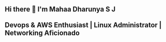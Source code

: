 ## Hi there 👋 I'm Mahaa Dharunya S J <br><br>Devops & AWS Enthusiast | Linux Administrator |  Networking Aficionado<br><br>

<!--

- 🔭 I’m currently working on building a personal cloud infrastructure on AWS using Terraform, Practicing CI/CD pipeline automation with Jenkins and Docker, Learning advanced Kubernetes orchestration through hands-on labs.<br><br>
- 👯 I’m looking to collaborate on Devops automation projects, AWS Cloud-based projects, open source tools related to system monitoring and log management.<br>

 # 💫 About Me:
   I'm  <br><br>Devops & AWS Enthusiast | Linux Administrator |  Networking Aficionado<br><br>I'm currently working on building a personal cloud infrastructure on AWS using Terraform, Practicing CI/CD pipeline automation with Jenkins and Docker, Learning advanced Kubernetes orchestration through hands-on labs.<br><br>I'm looking to collaborate on Devops automation projects, AWS Cloud-based projects, open source tools related to system monitoring and log management.<br>


## 🌐 Socials:
[![LinkedIn](https://img.shields.io/badge/LinkedIn-%230077B5.svg?logo=linkedin&logoColor=white)](https://linkedin.com/in/https://www.linkedin.com/in/mahaadharunya-sj-6a97a3230) [![email](https://img.shields.io/badge/Email-D14836?logo=gmail&logoColor=white)](mailto:mahaadharunya@gmail.com) 

# 💻 Tech Stack:
![AWS](https://img.shields.io/badge/AWS-%23FF9900.svg?style=for-the-badge&logo=amazon-aws&logoColor=white) ![Git](https://img.shields.io/badge/git-%23F05033.svg?style=for-the-badge&logo=git&logoColor=white) ![GitHub](https://img.shields.io/badge/github-%23121011.svg?style=for-the-badge&logo=github&logoColor=white) ![GitHub Actions](https://img.shields.io/badge/github%20actions-%232671E5.svg?style=for-the-badge&logo=githubactions&logoColor=white) ![Docker](https://img.shields.io/badge/docker-%230db7ed.svg?style=for-the-badge&logo=docker&logoColor=white) ![Jenkins](https://img.shields.io/badge/jenkins-%232C5263.svg?style=for-the-badge&logo=jenkins&logoColor=white) ![Ansible](https://img.shields.io/badge/ansible-%231A1918.svg?style=for-the-badge&logo=ansible&logoColor=white) ![Terraform](https://img.shields.io/badge/terraform-%235835CC.svg?style=for-the-badge&logo=terraform&logoColor=white) ![Kubernetes](https://img.shields.io/badge/kubernetes-%23326ce5.svg?style=for-the-badge&logo=kubernetes&logoColor=white) ![Prometheus](https://img.shields.io/badge/Prometheus-E6522C?style=for-the-badge&logo=Prometheus&logoColor=white) ![Grafana](https://img.shields.io/badge/grafana-%23F46800.svg?style=for-the-badge&logo=grafana&logoColor=white)  ![Splunk](https://img.shields.io/badge/splunk-%23000000.svg?style=for-the-badge&logo=splunk&logoColor=white) ![SonarQube](https://img.shields.io/badge/SonarQube-black?style=for-the-badge&logo=sonarqube&logoColor=4E9BCD) ![Maven](https://img.shields.io/badge/%20Maven-C71A36?style=for-the-badge&logo=%20Maven&logoColor=white) ![Nginx](https://img.shields.io/badge/nginx-%23009639.svg?style=for-the-badge&logo=nginx&logoColor=white) ![Python](https://img.shields.io/badge/python-3670A0?style=for-the-badge&logo=python&logoColor=ffdd54) ![Cisco](https://img.shields.io/badge/cisco-%23049fd9.svg?style=for-the-badge&logo=cisco&logoColor=black)






